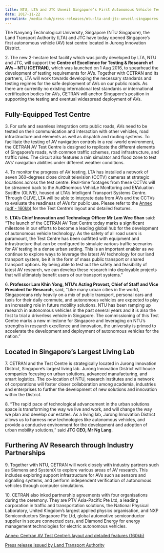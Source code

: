 ```yaml
---
title: NTU, LTA and JTC Unveil Singapore’s First Autonomous Vehicle Test Centre
date: 2017-11-22
permalink: /media-hub/press-releases/ntu-lta-and-jtc-unveil-singapores-first-autonomous-vehicle-test-centre
---
```

The Nanyang Technological University, Singapore (NTU Singapore), the Land Transport Authority (LTA) and JTC have today opened Singapore’s first autonomous vehicle (AV) test centre located in Jurong Innovation District.  
  
2\. The new 2-hectare test facility which was jointly developed by LTA, NTU and JTC, will support the **Centre of Excellence for Testing & Research of AVs – NTU (CETRAN)**, which was launched on 1 Aug 2016, to spearhead the development of testing requirements for AVs. Together with CETRAN and its partners, LTA will work towards developing the necessary standards and testing regimes for the safe deployment of AVs on our public roads. As there are currently no existing international test standards or international certification bodies for AVs, CETRAN will anchor Singapore’s position in supporting the testing and eventual widespread deployment of AVs.  

## Fully-Equipped Test Centre 

3\. For safe and seamless integration onto public roads, AVs need to be tested on their communication and interaction with other vehicles, road infrastructure and elements as well as dispatch and routing systems. To facilitate the testing of AV navigation controls in a real-world environment, the CETRAN AV Test Centre is designed to replicate the different elements of Singapore’s roads, with common traffic schemes, road infrastructure, and traffic rules. The circuit also features a rain simulator and flood zone to test AVs’ navigation abilities under different weather conditions.  
  
4\. To monitor the progress of AV testing, LTA has installed a network of seven 360-degrees close circuit television (CCTV) cameras at strategic locations across the test centre. Real-time footages from these CCTVs will be streamed back to the Aut**O**nomous Vehic**L**e Mon**I**toring and E**V**aluation Syst**E**m (OLIVE), housed at LTA’s Intelligent Transport Systems Centre. Through OLIVE, LTA will be able to integrate data from AVs and the CCTVs to evaluate the readiness of AVs for public use. Please refer to the [Annex (pdf - 160kb)](/files/press-releases/2017/20171122-cetran-av-testcentre-annex.pdf) for the Test Centre’s layout and detailed features.  
  
5\. **LTA’s Chief Innovation and Technology Officer Mr Lam Wee Shan** said: “The launch of the CETRAN AV Test Centre today marks a significant milestone in our efforts to become a leading global hub for the development of autonomous vehicle technology. As the safety of all road users is paramount, the Test Centre has been outfitted with equipment and infrastructure that can be configured to simulate various traffic scenarios for AV testing in a dense urban setting. This is an important enabler as we continue to explore ways to leverage the latest AV technology for our land transport system, be it in the form of mass public transport or shared transport options. By being able to test out the safety and feasibility of latest AV research, we can develop these research into deployable projects that will ultimately benefit users of our transport systems.”  
  
6\.  **Professor Lam Khin Yong, NTU’s Acting Provost, Chief of Staff and Vice President for Research**, said, “Like many urban cities in the world, Singaporeans rely heavily on a mix of public transport, personal cars and taxis for their daily commute, and autonomous vehicles are expected to play an increasing role in future mobility solutions. NTU has been ramping up research in autonomous vehicles in the past several years and it is also the first to trial a driverless vehicle in Singapore. The commissioning of this Test Centre marks a new milestone for Singapore and leveraging on NTU’s strengths in research excellence and innovation, the university is primed to accelerate the development and deployment of autonomous vehicles for the nation.”  
  
## Located in Singapore’s Largest Living Lab
  
7\. CETRAN and the Test Centre is strategically located in Jurong Innovation District, Singapore’s largest living lab. Jurong Innovation District will house companies focusing on urban solutions, advanced manufacturing, and smart logistics. The co-location of NTU, research institutes and a network of corporations will foster closer collaboration among academia, industries and enterprises to further the development of new solutions and innovation within the District.  
  
8\. “The rapid pace of technological advancement in the urban solutions space is transforming the way we live and work, and will change the way we plan and develop our estates. As a living lab, Jurong Innovation District allows us to harness new technologies like autonomous vehicles, and provide a conducive environment for the development and adoption of urban mobility solutions,” said **JTC CEO, Mr Ng Lang**.  
  
## Furthering AV Research through Industry Partnerships
  
9\. Together with NTU, CETRAN will work closely with industry partners such as Siemens and SystemX to explore various areas of AV research. This includes exploring support infrastructure for AVs such as sensors and signalling systems, and perform independent verification of autonomous vehicles through computer simulations.  
  
10\. CETRAN also inked partnership agreements with four organisations during the ceremony. They are PTV Asia-Pacific Pte Ltd, a leading corporation in traffic and transportation solutions, the National Physical Laboratory, United Kingdom’s largest applied physics organisation, and NXP Semiconductors Singapore Pte Ltd, global automotive semiconductor supplier in secure connected cars, and Diamond Energy for energy management technologies for electric autonomous vehicles.  
  
[Annex: Centran AV Test Centre’s layout and detailed features (160kb)](/files/press-releases/2017/20171122-cetran-av-testcentre-annex.pdf)  

[Press release issued by Land Transport Authority](https://www.lta.gov.sg/content/ltagov/en/newsroom/2017/11/2/joint-news-release-by-the-land-transport-authority-lta-ntu-jtc---ntu-lta-and-jtc-unveil-singapores-first-autonomous-veh.html)
